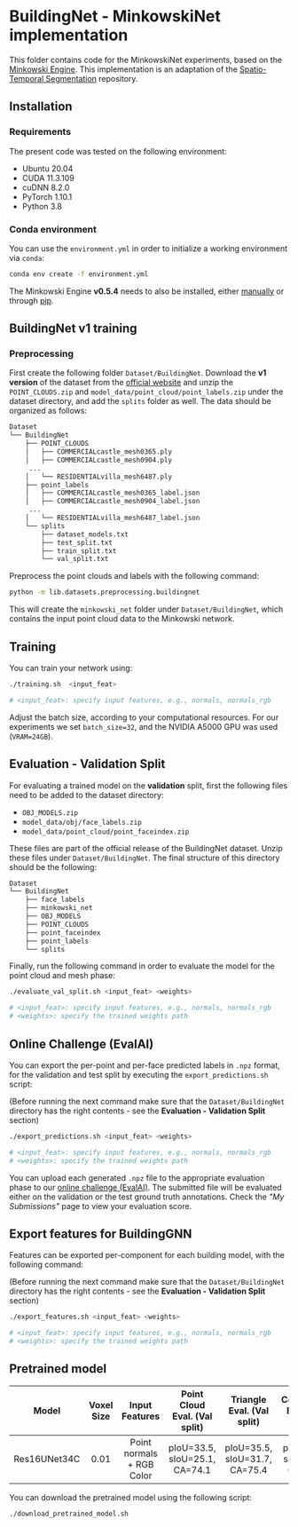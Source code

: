 # BuildingNet - MinkowskiNet implementation

This folder contains code for the MinkowskiNet experiments, based on the [Minkowski Engine](https://github.com/NVIDIA/MinkowskiEngine).
This implementation is an adaptation of the  [Spatio-Temporal Segmentation](https://github.com/chrischoy/SpatioTemporalSegmentation)
repository.

## Installation

### Requirements
The present code was tested on the following environment:

- Ubuntu 20.04
- CUDA 11.3.109
- cuDNN 8.2.0
- PyTorch 1.10.1
- Python 3.8

### Conda environment
You can use the ```environment.yml``` in order to initialize a working environment via ```conda```:
```bash
conda env create -f environment.yml
```
The Minkowski Engine **v0.5.4** needs to also be installed, either [manually](https://github.com/NVIDIA/MinkowskiEngine)
or through [pip](https://pypi.org/project/MinkowskiEngine/).

## BuildingNet v1 training

### Preprocessing

First create the following folder ```Dataset/BuildingNet```. Download the **v1 version** of the dataset from the [official website](https://buildingnet.org/)
and unzip the ```POINT_CLOUDS.zip``` and ```model_data/point_cloud/point_labels.zip``` under the dataset
directory, and add the ```splits``` folder as well. The data should be organized as follows:

```bash
Dataset
└── BuildingNet
    ├── POINT_CLOUDS
    │   ├── COMMERCIALcastle_mesh0365.ply
    │   ├── COMMERCIALcastle_mesh0904.ply
     ...
    │   └── RESIDENTIALvilla_mesh6487.ply
    ├── point_labels
    │   ├── COMMERCIALcastle_mesh0365_label.json
    │   ├── COMMERCIALcastle_mesh0904_label.json
     ...
    │   └── RESIDENTIALvilla_mesh6487_label.json
    └── splits
        ├── dataset_models.txt
        ├── test_split.txt
        ├── train_split.txt
        └── val_split.txt

```

Preprocess the point clouds and labels with the following command:
```bash
python -m lib.datasets.preprocessing.buildingnet
```
This will create the ```minkowski_net``` folder under ```Dataset/BuildingNet```, which contains the
input point cloud data to the Minkowski network.

## Training
You can train your network using:
```bash
./training.sh  <input_feat>

# <input_feat>: specify input features, e.g., normals, normals_rgb
```

Adjust the batch size, according to your computational resources. For our experiments we set ```batch_size=32```, and
the NVIDIA A5000 GPU was used (```VRAM=24GB```). 

## Evaluation - Validation Split
For evaluating a trained model on the **validation** split, first the following files need to be added to the dataset directory:

- ```OBJ_MODELS.zip```
- ```model_data/obj/face_labels.zip```
- ```model_data/point_cloud/point_faceindex.zip```

These files are part of the official release of the BuildingNet dataset. Unzip these files under ```Dataset/BuildingNet```.
The final structure of this directory should be the following:

```bash
Dataset
└── BuildingNet
    ├── face_labels
    ├── minkowski_net
    ├── OBJ_MODELS
    ├── POINT_CLOUDS
    ├── point_faceindex
    ├── point_labels 
    └── splits
```
Finally, run the following command in order to evaluate the model for the point cloud and mesh phase:

```bash
./evaluate_val_split.sh <input_feat> <weights>

# <input_feat>: specify input features, e.g., normals, normals_rgb
# <weights>: specify the trained weights path
```

## Online Challenge (EvalAI)
You can export the per-point and per-face predicted labels in `.npz` format, for the validation and test split by 
executing the `export_predictions.sh` script:

(Before running the next command make sure that the `Dataset/BuildingNet` directory has the right contents - see the
**Evaluation - Validation Split** section)

```bash
./export_predictions.sh <input_feat> <weights>

# <input_feat>: specify input features, e.g., normals, normals_rgb
# <weights>: specify the trained weights path
```

You can upload each generated `.npz` file to the appropriate evaluation phase to our [online challenge (EvalAI)](https://eval.ai/web/challenges/challenge-page/1938/overview).
The submitted file will be evaluated either on the validation or the test ground truth annotations. Check the *"My Submissions"* 
page to view your evaluation score.

## Export features for BuildingGNN

Features can be exported per-component for each building model, with the following command:

(Before running the next command make sure that the `Dataset/BuildingNet` directory has the right contents - see the
**Evaluation - Validation Split** section)

```bash
./export_features.sh <input_feat> <weights>

# <input_feat>: specify input features, e.g., normals, normals_rgb
# <weights>: specify the trained weights path
```

## Pretrained model

|    Model     | Voxel Size |      Input Features       | Point Cloud Eval. (Val split) |  Triangle Eval. (Val split)   |   Component Eval. (Val split)   | Link   |
|:------------:|:----------:|:-------------------------:|:-----------------------------:|:-----------------------------:|:-------------------------------:|:------:|
| Res16UNet34C |    0.01    | Point normals + RGB Color | pIoU=33.5, sIoU=25.1, CA=74.1 | pIoU=35.5, sIoU=31.7, CA=75.4 | pIoU=39.8, sIoU=47.0, CA=79.4 |[download](https://drive.google.com/file/d/1DhUAKPlrEVickIOQ37gLYoYR0VeZsSps/view?usp=share_link) |

You can download the pretrained model using the following script:

```bash
./download_pretrained_model.sh
```
